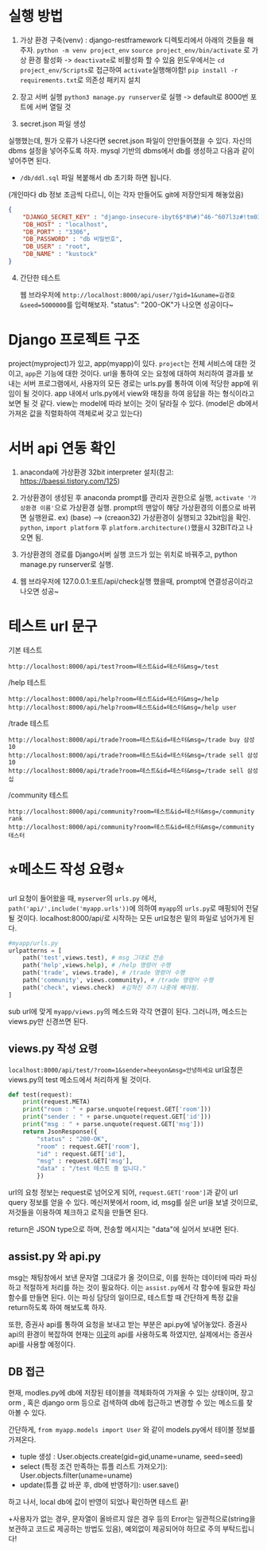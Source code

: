# 실행 방법
1. 가상 환경 구축(venv) : django-restframework 디렉토리에서 아래의 것들을 해주자.
`python -m venv project_env`
`source project_env/bin/activate` 로 가상 환경 활성화 -> `deactivate`로 비활성화 할 수 있음
윈도우에서는 `cd project_env/Scripts`로 접근하여 `activate`실행해야함!
`pip install -r requirements.txt`로 의존성 패키지 설치

2. 장고 서버 실행 
    `python3 manage.py runserver`로 실행 -> default로 8000번 포트에 서버 열릴 것

3. secret.json 파일 생성

  실행했는데, 뭔가 오류가 나온다면 secret.json 파일이 안만들어졌을 수 있다. 자신의 dbms 설정을 넣어주도록 하자. mysql 기반의 dbms에서 db를 생성하고 다음과 같이 넣어주면 된다. 

  - `/db/ddl.sql` 파일 복붙해서 db 초기화 하면 됩니다. 

  (개인마다 db 정보 조금씩 다르니, 이는 각자 만들어도 git에 저장안되게 해놓았음)

  ```json
  {
      "DJANGO_SECRET_KEY" : "django-insecure-ibyt6$*8%#)^46-^607l3z#!tm03xn=_2&==mg5ix0hd!u1_e6",
      "DB_HOST" : "localhost",
      "DB_PORT" : "3306",
      "DB_PASSWORD" : "db 비밀번호",
      "DB_USER" : "root",
      "DB_NAME" : "kustock"
  }
  ```

4. 간단한 테스트

   웹 브라우저에 `http://localhost:8000/api/user/?gid=1&uname=김경호&seed=5000000`를 입력해보자. "status": "200-OK"가 나오면 성공이다~

# Django 프로젝트 구조

project(myproject)가 있고, app(myapp)이 있다. `project`는 전체 서비스에 대한 것이고, `app`은 기능에 대한 것이다. url을 통하여 오는 요청에 대하여 처리하여 결과를 보내는 서버 프로그램에서, 사용자의 모든 경로는 urls.py를 통하여 이에 적당한 app에 위임이 될 것이다. app 내에서 urls.py에서 view와 매칭을 하여 응답을 하는 형식이라고 보면 될 것 같다. view는 model에 따라 보이는 것이 달라질 수 있다. (model은 db에서 가져온 값을 직렬화하여 객체로써 갖고 있는다)


# 서버 api 연동 확인

1. anaconda에 가상환경 32bit interpreter 설치(참고: https://baessi.tistory.com/125)

2. 가상환경이 생성된 후 anaconda prompt를 관리자 권한으로 실행, `activate '가상환경 이름'`으로 가상환경 실행.
prompt의 맨앞이 해당 가상환경의 이름으로 바뀌면 실행완료. ex) (base) --> (creaon32)
가상환경이 실행되고 32bit임을 확인. `python`, `import platform` 후 `platform.architecture()`했을시 32BIT라고 나오면 됨. 

3. 가상환경의 경로를 Django서버 실행 코드가 있는 위치로 바꿔주고, python manage.py runserver로 실행.

4. 웹 브라우저에 127.0.0.1:포트/api/check실행 했을때, prompt에 연결성공이라고 나오면 성공~

# 테스트 url 문구

기본 테스트
```
http://localhost:8000/api/test?room=테스트&id=테스터&msg=/test
```
/help 테스트
```
http://localhost:8000/api/help?room=테스트&id=테스터&msg=/help
http://localhost:8000/api/help?room=테스트&id=테스터&msg=/help user
```
/trade 테스트
```
http://localhost:8000/api/trade?room=테스트&id=테스터&msg=/trade buy 삼성 10
http://localhost:8000/api/trade?room=테스트&id=테스터&msg=/trade sell 삼성 10
http://localhost:8000/api/trade?room=테스트&id=테스터&msg=/trade sell 삼성 십
```
/community 테스트
```
http://localhost:8000/api/community?room=테스트&id=테스터&msg=/community rank
http://localhost:8000/api/community?room=테스트&id=테스터&msg=/community 테스터
```

# ⭐️메소드 작성 요령⭐️

url 요청이 들어왔을 때, `myserver`의 `urls.py` 에서, `path('api/',include('myapp.urls'))`에 의하여 `myapp`의 `urls.py`로 매핑되어 전달될 것이다. localhost:8000/api/로 시작하는 모든 url요청은 밑의 파일로 넘어가게 된다.

```python
#myapp/urls.py
urlpatterns = [
    path('test',views.test), # msg 그대로 전송
    path('help',views.help), # /help 명령어 수행
    path('trade', views.trade), # /trade 명령어 수행
    path('community', views.community), # /trade 명령어 수행
    path('check', views.check)  #김혁진 추가 나중에 빼야됨.
]

```

sub url에 맞게 `myapp/views.py`의 메소드와 각각 연결이 된다. 그러니까, 메소드는 views.py만 신경쓰면 된다.

## views.py 작성 요령

`localhost:8000/api/test/?room=1&sender=heeyon&msg=안녕하세요` url요청은 views.py의 test 메소드에서 처리하게 될 것이다.

```python
def test(request):
    print(request.META)
    print("room : " + parse.unquote(request.GET['room']))
    print("sender : " + parse.unquote(request.GET['id']))
    print("msg : " + parse.unquote(request.GET['msg']))
    return JsonResponse({
        "status" : "200-OK",
        "room" : request.GET['room'],
        "id" : request.GET['id'],
        "msg" : request.GET['msg'],
        "data" : "/test 테스트 중 입니다."
        })
```

url의 요청 정보는 request로 넘어오게 되어, `request.GET['room']`과 같이 url query 정보를 얻을 수 있다. 메신저봇에서 room, id, msg를 실은 url을 보낼 것이므로, 저것들을 이용하여 체크하고 로직을 만들면 된다.

return은 JSON type으로 하며, 전송할 메시지는 "data"에 실어서 보내면 된다.

## assist.py 와 api.py

msg는 채팅창에서 보낸 문자열 그대로가 올 것이므로, 이를 원하는 데이터에 따라 파싱하고 적절하게 처리를 하는 것이 필요하다. 이는 `assist.py`에서 각 함수에 필요한 파싱함수를 만들면 된다. 이는 파싱 담당의 일이므로, 테스트할 때 간단하게 특정 값을 return하도록 하여 해보도록 하자.

또한, 증권사 api를 통하여 요청을 보내고 받는 부분은 api.py에 넣어놓았다. 증권사 api의 환경이 복잡하여 현재는 [이곳](https://www.data.go.kr/iim/api/selectAPIAcountView.do#/%EA%B8%88%EC%9C%B5%EC%9C%84%EC%9B%90%ED%9A%8C_%EC%A3%BC%EC%8B%9D%EC%8B%9C%EC%84%B8%EC%A0%95%EB%B3%B4/getStockPriceInfo)의 api를 사용하도록 하였지만, 실제에서는 증권사 api를 사용할 예정이다. 

## DB 접근

현재, modles.py에 db에 저장된 테이블을 객체화하여 가져올 수 있는 상태이며, 장고 orm , 혹은 django orm 등으로 검색하여 db에 접근하고 변경할 수 있는 메소드를 찾아볼 수 있다.

간단하게, `from myapp.models import User` 와 같이 models.py에서 테이블 정보를 가져온다. 

- tuple 생성 :  User.objects.create(gid=gid,uname=uname, seed=seed)
- select (특정 조건 만족하는 튜플 리스트 가져오기): User.objects.filter(uname=uname)
- update(튜플 값 바꾼 후, db에 반영하기): user.save()

하고 나서, local db에 값이 반영이 되었나 확인하면 테스트 끝!

+사용자가 없는 경우, 문자열이 올바르지 않은 경우 등의 Error는 일관적으로(string을 보관하고 코드로 제공하는 방법도 있음), 예외없이 제공되어야 하므로 주의 부탁드립니다!
